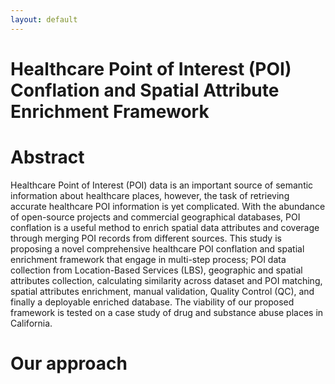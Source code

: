 ```yaml
---
layout: default
---
```


# Healthcare Point of Interest (POI) Conflation and Spatial Attribute Enrichment Framework

# Abstract

Healthcare Point of Interest (POI) data is an important source of semantic information about healthcare places, however, the task of retrieving accurate healthcare POI information is yet complicated. With the abundance of open-source projects and commercial geographical databases, POI conflation is a useful method to enrich spatial data attributes and coverage through merging POI records from different sources. This study is proposing a novel comprehensive healthcare POI conflation and spatial enrichment framework that engage in multi-step process; POI data collection from Location-Based Services (LBS), geographic and spatial attributes collection, calculating similarity across dataset and POI matching, spatial attributes enrichment, manual validation, Quality Control (QC), and finally a deployable enriched database. The viability of our proposed framework is tested on a case study of drug and substance abuse places in California. 


# Our approach

